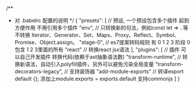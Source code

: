/**
 * 对 .babelrc 配置的说明
 */
{
    "presets": [            // 预设, 一个预设包含多个插件 起到方便作用 不用引用多个插件
        "env",              // 只转换新的句法，例如const let => ..等 不转换 Iterator、Generator、Set、Maps、Proxy、Reflect、Symbol、Promise、Object.assign。
        "stage-0",          // es7提案转码规则 有 0 1 2 3 阶段 0包含 1 2 3里面的所有
        "react"             // 转换react jsx语法
    ],
    "plugins": [                        // 插件 可以自己开发插件 转换代码(依赖于ast抽象语法数)
        "transform-runtime",            // 转换新语法，自动引入polyfill插件，另外可以避免污染全局变量
        "transform-decorators-legacy",  //  支持装饰器
        "add-module-exports"            // 转译export default {}; 添加上module.exports = exports.default 支持commonjs
    ]
}
